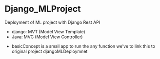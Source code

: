 # Django_MLProject
Deployment of ML project with Django Rest API



* django:  MVT (Model View Template)
* Java: MVC (Model View Controller)

- basicConcept is a small app to run the any function we've to link this to original project djangoMLDeploymnet
